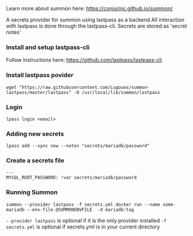 
Learn more about summon here:
https://conjurinc.github.io/summon/

A secrets provider for summon using lastpass as a backend
All interaction with lastpass is done through the lastpass-cli.
Secrets are stored as 'secret notes'

### Install and setup lastpass-cli
Follow instructions here: https://github.com/lastpass/lastpass-cli

### Install lastpass povider
`wget "https://raw.githubusercontent.com/Lugoues/summon-lastpass/master/lastpass" -O /usr/local/lib/summon/lastpass`

### Login
`lpass login <email>`

### Adding new secrets
`lpass add --sync now --notes "secrets/mariadb/password"`

### Create a secrets file
```
---
MYSQL_ROOT_PASSWORD: !var secrets/mariadb/password
```

### Running Summon
`summon --provider lastpass -f secrets.yml docker run --name some-mariadb --env-file @SUMMONENVFILE  -d mariadb:tag`

`--provider lastpass` is optional if it is the only provider installed
`-f secrets.yml` is optional if secrets.yml is in your current directory
